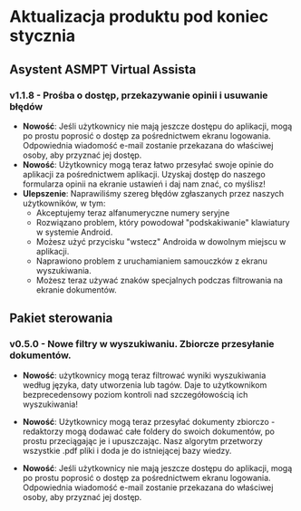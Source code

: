# Aktualizacja produktu pod koniec stycznia

## Asystent ASMPT Virtual Assista

### v1.1.8 - Prośba o dostęp, przekazywanie opinii i usuwanie błędów
- **Nowość**: Jeśli użytkownicy nie mają jeszcze dostępu do aplikacji, mogą po prostu poprosić o dostęp za pośrednictwem ekranu logowania. Odpowiednia wiadomość e-mail zostanie przekazana do właściwej osoby, aby przyznać jej dostęp.
- **Nowość**: Użytkownicy mogą teraz łatwo przesyłać swoje opinie do aplikacji za pośrednictwem aplikacji. Uzyskaj dostęp do naszego formularza opinii na ekranie ustawień i daj nam znać, co myślisz!
- **Ulepszenie**: Naprawiliśmy szereg błędów zgłaszanych przez naszych użytkowników, w tym: 
    - Akceptujemy teraz alfanumeryczne numery seryjne
    - Rozwiązano problem, który powodował "podskakiwanie" klawiatury w systemie Android.
    - Możesz użyć przycisku "wstecz" Androida w dowolnym miejscu w aplikacji.
    - Naprawiono problem z uruchamianiem samouczków z ekranu wyszukiwania.
    - Możesz teraz używać znaków specjalnych podczas filtrowania na ekranie dokumentów.

## Pakiet sterowania

### v0.5.0 - Nowe filtry w wyszukiwaniu. Zbiorcze przesyłanie dokumentów.

- **Nowość**: użytkownicy mogą teraz filtrować wyniki wyszukiwania według języka, daty utworzenia lub tagów. Daje to użytkownikom bezprecedensowy poziom kontroli nad szczegółowością ich wyszukiwania!

- **Nowość**: Użytkownicy mogą teraz przesyłać dokumenty zbiorczo - redaktorzy mogą dodawać całe foldery do swoich dokumentów, po prostu przeciągając je i upuszczając. Nasz algorytm przetworzy wszystkie .pdf pliki i doda je do istniejącej bazy wiedzy.

- **Nowość**: Jeśli użytkownicy nie mają jeszcze dostępu do aplikacji, mogą po prostu poprosić o dostęp za pośrednictwem ekranu logowania. Odpowiednia wiadomość e-mail zostanie przekazana do właściwej osoby, aby przyznać jej dostęp.